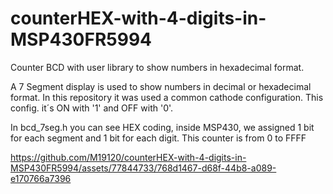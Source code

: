 # counterHEX-with-4-digits-in-MSP430FR5994
Counter BCD with user library to show numbers in hexadecimal format.

A 7 Segment display is used to show numbers in decimal or hexadecimal format. In this repository it was used a common cathode configuration. 
This config. it´s ON with '1' and OFF with '0'.

In bcd_7seg.h you can see HEX coding, inside MSP430, we assigned 1 bit for each segment and 1 bit for each digit. This counter is from 0 to FFFF


https://github.com/M19120/counterHEX-with-4-digits-in-MSP430FR5994/assets/77844733/768d1467-d68f-44b8-a089-e170766a7396

